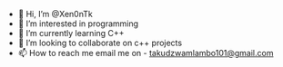 - 👋 Hi, I’m @Xen0nTk
- 👀 I’m interested in programming 
- 🌱 I’m currently learning C++
- 💞️ I’m looking to collaborate on c++ projects
- 📫 How to reach me email me on - takudzwamlambo101@gmail.com 

<!---
Xen0nTk/Xen0nTk is a ✨ special ✨ repository because its `README.md` (this file) appears on your GitHub profile.
You can click the Preview link to take a look at your changes.
--->
